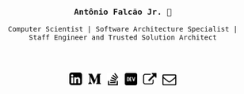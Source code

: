 <h3 align='center'><samp><strong>Antônio Falcão Jr.</strong> 👋</samp></h3> 
<p align='center'> <samp>Computer Scientist | Software Architecture Specialist | Staff Engineer and Trusted Solution Architect</samp></p>
<br><br>
<p align='center'>
<a href="https://br.linkedin.com/"><img height="26" src="https://raw.githubusercontent.com/AntonioFalcao/AntonioFalcao/master/img/linkedin.png?raw=true"></a>&nbsp;&nbsp;
<a href="https://medium.com/@antoniofalcaojr"><img height="26" src="https://raw.githubusercontent.com/AntonioFalcao/AntonioFalcao/master/img/medio.png?raw=true" alt=""></a>&nbsp;&nbsp;
<a href="https://stackoverflow.com/story/antoniofalcao"><img height="25" src="https://raw.githubusercontent.com/AntonioFalcao/AntonioFalcao/master/img/estouro-de-pilha.png?raw=true"></a>&nbsp;&nbsp;
<a href="https://dev.to/antoniofalcao"><img height="25" src="https://raw.githubusercontent.com/AntonioFalcao/AntonioFalcao/master/img/dev.png?raw=true" alt=""></a>&nbsp;&nbsp;
<a href="https://antoniofalcao.github.io/"><img height="27" src="https://raw.githubusercontent.com/AntonioFalcao/AntonioFalcao/master/img/external.png?raw=true" alt=""></a>&nbsp;&nbsp;
<a href="mailto:arfj@edu.univali.br"><img height="22" src="https://raw.githubusercontent.com/AntonioFalcao/AntonioFalcao/master/img/mail.png?raw=true" alt=""></a>
</p>
